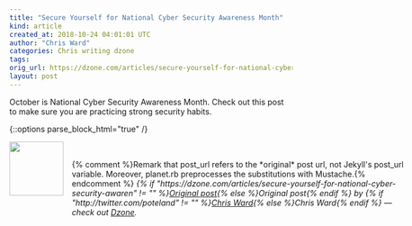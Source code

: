```yaml
---
title: "Secure Yourself for National Cyber Security Awareness Month"
kind: article
created_at: 2018-10-24 04:01:01 UTC
author: "Chris Ward"
categories: Chris writing dzone
tags: 
orig_url: https://dzone.com/articles/secure-yourself-for-national-cyber-security-awaren
layout: post
---
```

October is National Cyber Security Awareness Month. Check out this post to make sure you are practicing strong security habits.


{::options parse_block_html="true" /}
<div class="author">
   <img src="https://www.rss-specifications.com/rss-spec-rss.gif" style="width: 96px; height: 96;">
   <span style="position: absolute; padding: 32px 15px;">{% comment %}Remark that post_url refers to the *original* post url, not Jekyll's post_url variable. Moreover, planet.rb preprocesses the substitutions with Mustache.{% endcomment %}
      <i>{% if "https://dzone.com/articles/secure-yourself-for-national-cyber-security-awaren" != "" %}<a href="https://dzone.com/articles/secure-yourself-for-national-cyber-security-awaren">Original post</a>{% else %}Original post{% endif %} by {% if "http://twitter.com/poteland" != "" %}<a href="http://twitter.com/poteland">Chris Ward</a>{% else %}Chris Ward{% endif %} &mdash; check out <a href="https://dzone.com">Dzone</a>.</i>
  </span>
</div>
